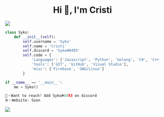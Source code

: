 <h1 align="center">Hi 👋, I'm Cristi</h1>
<img src="https://cdn.discordapp.com/attachments/852462914128445460/944563446404489236/33ff29f869ab086754beec9a76ce5a9b.png">

```py
class Syko:
    def __init__(self):
        self.username = 'Syko'
        self.name = 'Cristi'
        self.discord = 'Syko#0493'
        self.code = {
            'Languages': ['Javascript', 'Python', 'Golang', 'C#', 'C++']
            'tools': ['GIT', 'GitHub', 'Visual Studio'],
            'misc': ['Firebase', 'GNU/Linux']
        }

if __name__ == '__main__':
    me = Syko()
```

```go
📩・Want to reach? Add Syko#0493 on discord
🌐・Website: Soon
```

<img align="center" src="https://discord.c99.nl/widget/theme-3/679702715542011926.png"/>
